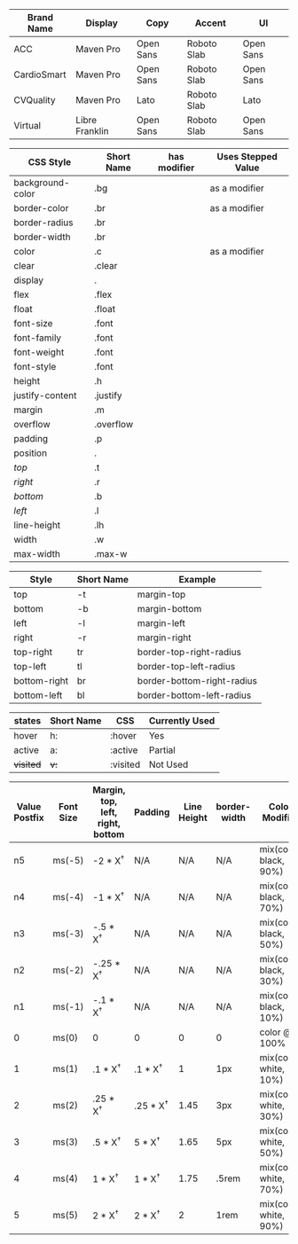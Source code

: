 <div class="table">

| Brand Name  | Display        | Copy      | Accent      | UI        |
| ----------- | -------------- | --------- | ----------- | --------- |
| ACC         | Maven Pro      | Open Sans | Roboto Slab | Open Sans |
| CardioSmart | Maven Pro      | Open Sans | Roboto Slab | Open Sans |
| CVQuality   | Maven Pro      | Lato      | Roboto Slab | Lato      |
| Virtual     | Libre Franklin | Open Sans | Roboto Slab | Open Sans |

</div>

| CSS Style                               | Short Name | has modifier                 | Uses Stepped Value                         |
| --------------------------------------- | ---------- | ---------------------------- | ------------------------------------------ |
| background-color                        | .bg        |                              | <i class="fas fa-check"></i> as a modifier |
| border-color                            | .br        |                              | <i class="fas fa-check"></i> as a modifier |
| border-radius                           | .br        | <i class="fas fa-check"></i> |                                            |
| border-width                            | .br        | <i class="fas fa-check"></i> | <i class="fas fa-check"></i>               |
| color                                   | .c         |                              | <i class="fas fa-check"></i> as a modifier |
| clear                                   | .clear     |                              |                                            |
| display                                 | .          |                              |                                            |
| flex                                    | .flex      |                              |                                            |
| float                                   | .float     |                              |                                            |
| font-size                               | .font      |                              | <i class="fas fa-check"></i>               |
| font-family                             | .font      |                              |                                            |
| font-weight                             | .font      |                              |                                            |
| font-style                              | .font      |                              |                                            |
| height                                  | .h         |                              |                                            |
| justify-content                         | .justify   |                              |                                            |
| margin                                  | .m         | <i class="fas fa-check"></i> | <i class="fas fa-check"></i>               |
| overflow                                | .overflow  |                              |                                            |
| padding                                 | .p         | <i class="fas fa-check"></i> | <i class="fas fa-check"></i>               |
| position                                | .          |                              |                                            |
| <em class="p-l_4 c_primary">top</em>    | .t         |                              | <i class="fas fa-check"></i>               |
| <em class="p-l_4 c_primary">right</em>  | .r         |                              | <i class="fas fa-check"></i>               |
| <em class="p-l_4 c_primary">bottom</em> | .b         |                              | <i class="fas fa-check"></i>               |
| <em class="p-l_4 c_primary">left</em>   | .l         |                              | <i class="fas fa-check"></i>               |
| line-height                             | .lh        |                              | <i class="fas fa-check"></i>               |
| width                                   | .w         |                              |                                            |
| max-width                               | .max-w     |                              |                                            |



| Style        | Short Name | Example                    |
| ------------ | ---------- | -------------------------- |
| top          | -t         | margin-top                 |
| bottom       | -b         | margin-bottom              |
| left         | -l         | margin-left                |
| right        | -r         | margin-right               |
| top-right    | tr         | border-top-right-radius    |
| top-left     | tl         | border-top-left-radius     |
| bottom-right | br         | border-bottom-right-radius |
| bottom-left  | bl         | border-bottom-left-radius  |


| states      | Short Name | CSS      | Currently Used                         |
| ----------- | ---------- | -------- | -------------------------------------- |
| hover       | h:         | :hover   | Yes                                    |
| active      | a:         | :active  | <span class="c_warning">Partial</span> |
| ~~visited~~ | ~~v:~~     | :visited | <span class="c_alert">Not Used</span>  |

| Value Postfix | Font Size | Margin, top, left, right, bottom | Padding              | Line Height | border-width | Color Modifier         |
| ------------- | --------- | -------------------------------- | -------------------- | ----------- | ------------ | ---------------------- |
| n5            | ms(-5)    | -2 \* X<sup>†</sup>              | N/A                  | N/A         | N/A          | mix(color, black, 90%) |
| n4            | ms(-4)    | -1 \* X<sup>†</sup>              | N/A                  | N/A         | N/A          | mix(color, black, 70%) |
| n3            | ms(-3)    | -.5 \* X<sup>†</sup>             | N/A                  | N/A         | N/A          | mix(color, black, 50%) |
| n2            | ms(-2)    | -.25 \* X<sup>†</sup>            | N/A                  | N/A         | N/A          | mix(color, black, 30%) |
| n1            | ms(-1)    | -.1 \* X<sup>†</sup>             | N/A                  | N/A         | N/A          | mix(color, black, 10%) |
| 0             | ms(0)     | 0                                | 0                    | 0           | 0            | color @ 100%           |
| 1             | ms(1)     | .1 \* X<sup>†</sup>              | .1 \* X<sup>†</sup>  | 1           | 1px          | mix(color, white, 10%) |
| 2             | ms(2)     | .25 \* X<sup>†</sup>             | .25 \* X<sup>†</sup> | 1.45        | 3px          | mix(color, white, 30%) |
| 3             | ms(3)     | .5 \* X<sup>†</sup>              | 5 \* X<sup>†</sup>   | 1.65        | 5px          | mix(color, white, 50%) |
| 4             | ms(4)     | 1 \* X<sup>†</sup>               | 1 \* X<sup>†</sup>   | 1.75        | .5rem        | mix(color, white, 70%) |
| 5             | ms(5)     | 2 \* X<sup>†</sup>               | 2 \* X<sup>†</sup>   | 2           | 1rem         | mix(color, white, 90%) |